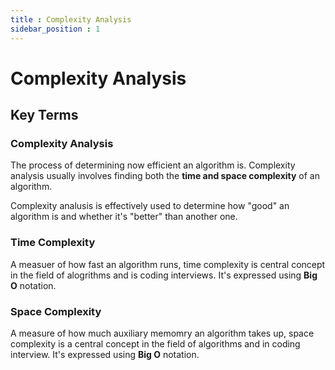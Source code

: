 ```yaml
---
title : Complexity Analysis
sidebar_position : 1
---
```

# Complexity Analysis

## Key Terms

### Complexity Analysis

The process of determining now efficient an algorithm is. Complexity analysis usually involves finding both the **time and space complexity** of an algorithm.

Complexity analusis is effectively used to determine how "good" an algorithm is and whether it's "better" than another one.

### Time Complexity
A measuer of how fast an algorithm runs, time complexity is central concept in the field of alogrithms and is coding interviews. 
It's expressed using **Big O** notation.

### Space Complexity 
A measure of how much auxiliary memomry an algorithm takes up, space complexity is a central concept in the field of algorithms and in coding interview.
It's expressed using **Big O** notation.